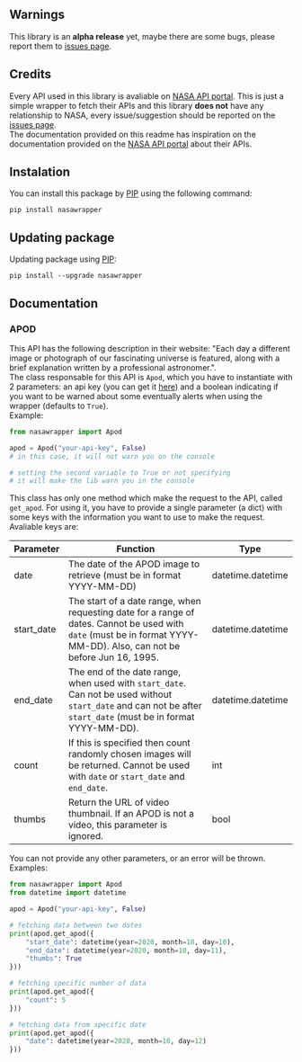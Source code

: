 ## Warnings
This library is an **alpha release** yet, maybe there are some bugs, please report them to [issues page](https://github.com/End313234/nasawrapper-python/issues). <br>


## Credits
Every API used in this library is avaliable on [NASA API portal](https://api.nasa.gov/). This is just a simple wrapper to fetch their APIs and this library **does not** have any relationship to NASA, every issue/suggestion should be reported on the [issues page](https://github.com/End313234/nasawrapper-python/issues). <br>
The documentation provided on this readme has inspiration on the documentation provided on the [NASA API portal](https://api.nasa.gov/) about their APIs.

## Instalation
You can install this package by [PIP](https://pip.pypa.io/en/stable/) using the following command:
```
pip install nasawrapper
```

## Updating package
Updating package using [PIP](https://pip.pypa.io/en/stable/):
```
pip install --upgrade nasawrapper
```

## Documentation

### APOD
This API has the following description in their website: "Each day a different image or photograph of our fascinating universe is featured, along with a brief explanation written by a professional astronomer.". <br>
The class responsable for this API is `Apod`, which you have to instantiate with 2 parameters: an api key (you can get it [here](https://api.nasa.gov/)) and a boolean indicating if you want to be warned about some eventually alerts when using the wrapper (defaults to `True`). <br>
Example:
```py
from nasawrapper import Apod

apod = Apod("your-api-key", False)
# in this case, it will not warn you on the console

# setting the second variable to True or not specifying
# it will make the lib warn you in the console
```

This class has only one method which make the request to the API, called `get_apod`.
For using it, you have to provide a single parameter (a dict) with some keys with the information you want to use to make the request. Avaliable keys are:

|  Parameter  |  Function  | Type |
|-------------|------------|------|
|     date    | The date of the APOD image to retrieve (must be in format YYYY-MM-DD) | datetime.datetime |
|  start_date | The start of a date range, when requesting date for a range of dates. Cannot be used with `date` (must be in format YYYY-MM-DD). Also, can not be before Jun 16, 1995.| datetime.datetime |
|  end_date   | The end of the date range, when used with `start_date`. Can not be used without `start_date` and can not be after `start_date` (must be in format YYYY-MM-DD). | datetime.datetime |
| count | 	If this is specified then count randomly chosen images will be returned. Cannot be used with `date` or `start_date` and `end_date`. | int
| thumbs | Return the URL of video thumbnail. If an APOD is not a video, this parameter is ignored. | bool |

You can not provide any other parameters, or an error will be thrown. <br>
Examples:
```py
from nasawrapper import Apod
from datetime import datetime

apod = Apod("your-api-key", False)

# fetching data between two dates
print(apod.get_apod({
    "start_date": datetime(year=2020, month=10, day=10),
    "end_date": datetime(year=2020, month=10, day=11),
    "thumbs": True
}))

# fetching specific number of data
print(apod.get_apod({
    "count": 5
}))

# fetching data from specific date
print(apod.get_apod({
    "date": datetime(year=2020, month=10, day=12)
}))
```
